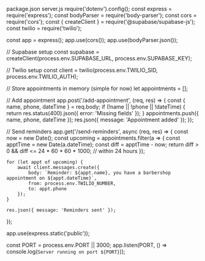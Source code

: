 package.json
server.js
require('dotenv').config();
const express = require('express');
const bodyParser = require('body-parser');
const cors = require('cors');
const { createClient } = require('@supabase/supabase-js');
const twilio = require('twilio');

const app = express();
app.use(cors());
app.use(bodyParser.json());

// Supabase setup
const supabase = createClient(process.env.SUPABASE_URL, process.env.SUPABASE_KEY);

// Twilio setup
const client = twilio(process.env.TWILIO_SID, process.env.TWILIO_AUTH);

// Store appointments in memory (simple for now)
let appointments = [];

// Add appointment
app.post('/add-appointment', (req, res) => {
    const { name, phone, dateTime } = req.body;
    if (!name || !phone || !dateTime) {
        return res.status(400).json({ error: 'Missing fields' });
    }
    appointments.push({ name, phone, dateTime });
    res.json({ message: 'Appointment added' });
});

// Send reminders
app.get('/send-reminders', async (req, res) => {
    const now = new Date();
    const upcoming = appointments.filter(a => {
        const apptTime = new Date(a.dateTime);
        const diff = apptTime - now;
        return diff > 0 && diff <= 24 * 60 * 60 * 1000; // within 24 hours
    });

    for (let appt of upcoming) {
        await client.messages.create({
            body: `Reminder: ${appt.name}, you have a barbershop appointment on ${appt.dateTime}`,
            from: process.env.TWILIO_NUMBER,
            to: appt.phone
        });
    }

    res.json({ message: 'Reminders sent' });
});

app.use(express.static('public'));

const PORT = process.env.PORT || 3000;
app.listen(PORT, () => console.log(`Server running on port ${PORT}`));
